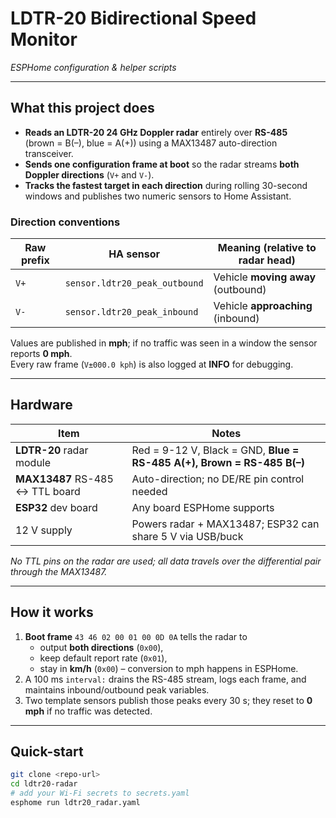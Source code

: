 # LDTR-20 Bidirectional Speed Monitor  
_ESPHome configuration & helper scripts_

---

## What this project does
* **Reads an LDTR-20 24 GHz Doppler radar** entirely over **RS-485**  
  (brown = B(–), blue = A(+)) using a MAX13487 auto-direction transceiver.  
* **Sends one configuration frame at boot** so the radar streams **both Doppler
  directions** (`V+` and `V-`).  
* **Tracks the fastest target in each direction** during rolling 30-second
  windows and publishes two numeric sensors to Home Assistant.

### Direction conventions

| Raw prefix | HA sensor | Meaning (relative to radar head) |
|------------|-----------|----------------------------------|
| `V+`       | `sensor.ldtr20_peak_outbound` | Vehicle **moving away** (outbound) |
| `V-`       | `sensor.ldtr20_peak_inbound`  | Vehicle **approaching** (inbound) |

Values are published in **mph**; if no traffic was seen in a window the sensor
reports **0 mph**.  
Every raw frame (`V±000.0 kph`) is also logged at **INFO** for debugging.

---

## Hardware

| Item | Notes |
|------|-------|
| **LDTR-20** radar module | Red = 9-12 V, Black = GND, **Blue = RS-485 A(+), Brown = RS-485 B(–)** |
| **MAX13487** RS-485 ↔ TTL board | Auto-direction; no DE/RE pin control needed |
| **ESP32** dev board | Any board ESPHome supports |
| 12 V supply | Powers radar + MAX13487; ESP32 can share 5 V via USB/buck |

*No TTL pins on the radar are used; all data travels over the differential
pair through the MAX13487.*

---

## How it works

1. **Boot frame** `43 46 02 00 01 00 0D 0A` tells the radar to  
   * output **both directions** (`0x00`),  
   * keep default report rate (`0x01`),  
   * stay in **km/h** (`0x00`) – conversion to mph happens in ESPHome.
2. A 100 ms `interval:` drains the RS-485 stream, logs each frame, and
   maintains inbound/outbound peak variables.
3. Two template sensors publish those peaks every 30 s;
   they reset to **0 mph** if no traffic was detected.

---

## Quick-start

```bash
git clone <repo-url>
cd ldtr20-radar
# add your Wi-Fi secrets to secrets.yaml
esphome run ldtr20_radar.yaml


